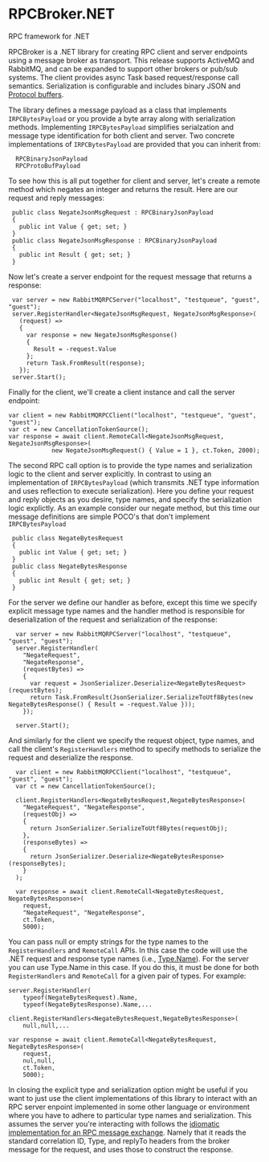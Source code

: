 # RPCBroker.NET
RPC framework for .NET

RPCBroker is a .NET library for creating RPC client and server endpoints using a message broker as transport. This release supports ActiveMQ and RabbitMQ, and can be expanded to support other brokers or pub/sub systems. The client provides async Task based request/response call semantics. Serialization is configurable and includes binary JSON and [Protocol buffers](https://github.com/protobuf-net/protobuf-net). 

The library defines a message payload as a class that implements `IRPCBytesPayload` or you provide a byte array along with serialization methods. Implementing `IRPCBytesPayload` simplifies serialzation and message type identification for both client and server. Two concrete implementations of `IRPCBytesPayload` are provided that you can inherit from:
```
  RPCBinaryJsonPayload
  RPCProtoBufPayload
```

To see how this is all put together for client and server, let's create a remote method which negates an integer and returns the result. Here are our request and reply messages:
```
 public class NegateJsonMsgRequest : RPCBinaryJsonPayload
 {
   public int Value { get; set; }
 }
 public class NegateJsonMsgResponse : RPCBinaryJsonPayload
 {
   public int Result { get; set; }
 }
```
 Now let's create a server endpoint for the request message that returns a response:
```
 var server = new RabbitMQRPCServer("localhost", "testqueue", "guest", "guest");
 server.RegisterHandler<NegateJsonMsgRequest, NegateJsonMsgResponse>(
   (request) =>
   {
     var response = new NegateJsonMsgResponse()
     {
       Result = -request.Value
     };
     return Task.FromResult(response);
   });
 server.Start();
```
Finally for the client, we'll create a client instance and call the server endpoint:
```
var client = new RabbitMQRPCClient("localhost", "testqueue", "guest", "guest");
var ct = new CancellationTokenSource();
var response = await client.RemoteCall<NegateJsonMsgRequest, NegateJsonMsgResponse>(
            new NegateJsonMsgRequest() { Value = 1 }, ct.Token, 2000);
```

The second RPC call option is to provide the type names and serialization logic to the client and server explicitly. In contrast to using an implementation of `IRPCBytesPayload` (which transmits .NET type information and uses reflection to execute serialization). Here you define your request and reply objects as you desire, type names, and specify the serialization logic explictly. As an example consider our negate method, but this time our message definitions are simple POCO's that don't implement `IRPCBytesPayload`
```
 public class NegateBytesRequest 
 {
   public int Value { get; set; }
 }
 public class NegateBytesResponse 
 {
   public int Result { get; set; }
 }
```
For the server we define our handler as before, except this time we specify explicit message type names and the handler method is responsible for deserialization of the request and serialization of the response:
```
  var server = new RabbitMQRPCServer("localhost", "testqueue", "guest", "guest");
  server.RegisterHandler(
    "NegateRequest",
    "NegateResponse",
    (requestBytes) =>
    {
      var request = JsonSerializer.Deserialize<NegateBytesRequest>(requestBytes);
      return Task.FromResult(JsonSerializer.SerializeToUtf8Bytes(new NegateBytesResponse() { Result = -request.Value }));
    });

  server.Start();
```
And similarly for the client we specify the request object, type names, and call the client's `RegisterHandlers` method to specify methods to serialize the request and deserialize the response.
```
  var client = new RabbitMQRPCClient("localhost", "testqueue", "guest", "guest");
  var ct = new CancellationTokenSource();
  
  client.RegisterHandlers<NegateBytesRequest,NegateBytesResponse>(
    "NegateRequest", "NegateResponse",
    (requestObj) =>
    {
      return JsonSerializer.SerializeToUtf8Bytes(requestObj);
    },
    (responseBytes) =>
    {
      return JsonSerializer.Deserialize<NegateBytesResponse>(responseBytes);
    }
  );
  
  var response = await client.RemoteCall<NegateBytesRequest, NegateBytesResponse>(
    request,
    "NegateRequest", "NegateResponse",
    ct.Token,
    5000);
```
You can pass null or empty strings for the type names to the `RegisterHandlers` and `RemoteCall` APIs. In this case the code will use the .NET request and response type names (i.e., [Type.Name](https://docs.microsoft.com/en-us/dotnet/api/system.type.name?view=netstandard-1.6&viewFallbackFrom=net-5.0)). For the server you can use Type.Name in this case. If you do this, it must be done for both `RegisterHandlers` and `RemoteCall` for a given pair of types. For example:
```
server.RegisterHandler(
    typeof(NegateBytesRequest).Name,
    typeof(NegateBytesResponse).Name,...
    
client.RegisterHandlers<NegateBytesRequest,NegateBytesResponse>(
    null,null,...

var response = await client.RemoteCall<NegateBytesRequest, NegateBytesResponse>(
    request,
    nul,null,
    ct.Token,
    5000);
```
In closing the explicit type and serialization option might be useful if you want to just use the client implementations of this library to interact with an RPC server enpoint implemented in some other language or environment where you have to adhere to particular type names and serialization. This assumes the server you're interacting with follows the [idiomatic implementation for an RPC message exchange](https://www.rabbitmq.com/tutorials/tutorial-six-python.html). Namely that it reads the standard correlation ID, Type, and replyTo headers from the broker message for the request, and uses those to construct the response.






 
